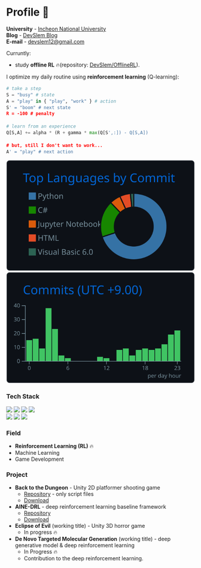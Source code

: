 # Profile 👋

<!--![](images/some-new-ideas-are-here-needed.png)-->

**University** - [Incheon National University](https://www.inu.ac.kr/mbshome/mbs/inuengl/index.html)  
**Blog** - [DevSlem Blog](https://devslem.github.io/)  
**E-mail** - <devslem12@gmail.com>  

Curruntly:

* study **offline RL** 🔥(repository: [DevSlem/OfflineRL](https://github.com/DevSlem/OfflineRL)).

I optimize my daily routine using **reinforcement learning** (Q-learning):

```python
# take a step
S = "busy" # state
A = "play" in { "play", "work" } # action
S' = "boom" # next state
R = -100 # penalty

# learn from an experience
Q[S,A] += alpha * (R + gamma * max(Q[S',:]) - Q[S,A])

# but, still I don't want to work...
A' = "play" # next action
```

<!--
**DevSlem/DevSlem** is a ✨ _special_ ✨ repository because its `README.md` (this file) appears on your GitHub profile.

Here are some ideas to get you started:

- 🔭 I’m currently working on ...
- 🌱 I’m currently learning ...
- 👯 I’m looking to collaborate on ...
- 🤔 I’m looking for help with ...
- 💬 Ask me about ...
- 📫 How to reach me: ...
- 😄 Pronouns: ...
- ⚡ Fun fact: ...
-->

<!-- ![](https://raw.githubusercontent.com/DevSlem/DevSlem/main/profile-summary-card-output/radical/0-profile-details.svg) -->  
![](https://raw.githubusercontent.com/DevSlem/DevSlem/main/profile-summary-card-output/github_dark/2-most-commit-language.svg) ![](https://raw.githubusercontent.com/DevSlem/DevSlem/main/profile-summary-card-output/github_dark/4-productive-time.svg)

### Tech Stack

<p>
 <img src="https://img.shields.io/badge/c%23-%23239120.svg?style=for-the-badge&logo=c-sharp&logoColor=white"/>
 <img src="https://img.shields.io/badge/python-3670A0?style=for-the-badge&logo=python&logoColor=ffdd54"/>
 <img src="https://img.shields.io/badge/Rust-black?style=for-the-badge&logo=rust&logoColor=#E57324"/>
 <img src="https://img.shields.io/badge/c++-%2300599C.svg?style=for-the-badge&logo=c%2B%2B&logoColor=white"/>
 
 <br>
 
 <img src="https://img.shields.io/badge/unity-%23000000.svg?style=for-the-badge&logo=unity&logoColor=white"/>
 <img src="https://img.shields.io/badge/ML%20Agents-%23000000.svg?style=for-the-badge&logo=unity&logoColor=white"/>
 <img src="https://img.shields.io/badge/PyTorch-EE4C2C?style=for-the-badge&logo=PyTorch&logoColor=white"/>
</p>

### Field

* **Reinforcement Learning (RL)** 🔥
* Machine Learning
* Game Development

### Project

* **Back to the Dungeon** - Unity 2D platformer shooting game
  * [Repository](https://github.com/Team-UGD/back-to-the-dungeon-scripts) - only script files
  * [Download](https://devslem.itch.io/back-to-the-dungeon)
* **AINE-DRL** - deep reinforcement learning baseline framework
  * [Repository](https://github.com/DevSlem/AINE-DRL)
  * [Download](https://pypi.org/project/aine-drl/)
* **Eclipse of Evil** (working title) - Unity 3D horror game
  * In progress 🔥
* **De Novo Targeted Molecular Generation** (working title) - deep generative model & deep reinforcement learning
  * In Progress 🔥
  * Contribution to the deep reinforcement learning.
